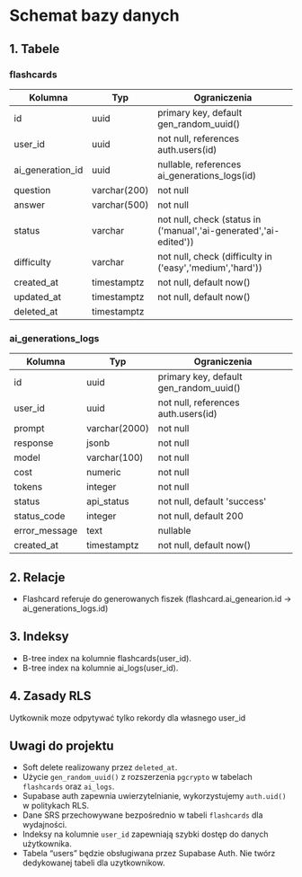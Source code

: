 # Schemat bazy danych

## 1. Tabele

### flashcards

| Kolumna           | Typ              | Ograniczenia                                                                 |
|-------------------|------------------|-------------------------------------------------------------------------------|
| id                | uuid             | primary key, default gen_random_uuid()                                        |
| user_id           | uuid             | not null, references auth.users(id)                                           |
| ai_generation_id           | uuid             | nullable, references ai_generations_logs(id)                                           |
| question          | varchar(200)     | not null                                                                      |
| answer            | varchar(500)     | not null                                                                      |
| status            | varchar          | not null, check (status in ('manual','ai-generated','ai-edited'))            |
| difficulty        | varchar          | not null, check (difficulty in ('easy','medium','hard'))                      |                                                                 |                                                                   |
| created_at        | timestamptz      | not null, default now()                                                       |
| updated_at        | timestamptz      | not null, default now()                                                       |
| deleted_at        | timestamptz      |                                                                               |

### ai_generations_logs

| Kolumna    | Typ            | Ograniczenia                            |
|------------|---------------|-----------------------------------------|
| id         | uuid          | primary key, default gen_random_uuid()  |
| user_id    | uuid          | not null, references auth.users(id)     |
| prompt     | varchar(2000) | not null                                |
| response   | jsonb         | not null                                |
| model      | varchar(100)  | not null                                |
| cost       | numeric       | not null                                |
| tokens     | integer       | not null                                |
| status     | api_status    | not null, default 'success'             |
| status_code| integer       | not null, default 200                   |
| error_message| text        | nullable                                |
| created_at | timestamptz    | not null, default now()                 |

## 2. Relacje

- Flashcard referuje do generowanych fiszek (flashcard.ai_genearion.id  → ai_generations_logs.id)

## 3. Indeksy

- B-tree index na kolumnie flashcards(user_id).
- B-tree index na kolumnie ai_logs(user_id).

## 4. Zasady RLS

Uytkownik moze odpytywać tylko rekordy dla własnego user_id

## Uwagi do projektu

- Soft delete realizowany przez `deleted_at`.
- Użycie `gen_random_uuid()` z rozszerzenia `pgcrypto` w tabelach `flashcards` oraz `ai_logs`.
- Supabase auth zapewnia uwierzytelnianie, wykorzystujemy `auth.uid()` w politykach RLS.
- Dane SRS przechowywane bezpośrednio w tabeli `flashcards` dla wydajności.
- Indeksy na kolumnie `user_id` zapewniają szybki dostęp do danych użytkownika.
- Tabela “users” będzie obsługiwana przez Supabase Auth. Nie twórz dedykowanej tabeli dla uzytkownikow.
